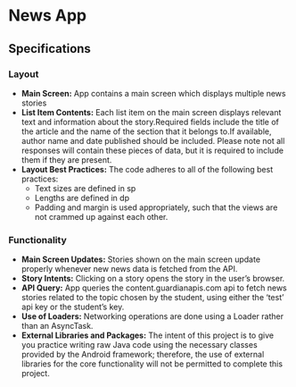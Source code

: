 # News App

## Specifications

### Layout
* __Main Screen:__ App contains a main screen which displays multiple news stories
* __List Item Contents:__ Each list item on the main screen displays relevant text and information about the story.Required fields include the title of the article and the name of the section that it belongs to.If available, author name and date published should be included. Please note not all responses will contain these pieces of data, but it is required to include them if they are present.
* __Layout Best Practices:__ The code adheres to all of the following best practices:
  * Text sizes are defined in sp
  * Lengths are defined in dp
  * Padding and margin is used appropriately, such that the views are not crammed up against each other.

### Functionality
* __Main Screen Updates:__ Stories shown on the main screen update properly whenever new news data is fetched from the API.
* __Story Intents:__ Clicking on a story opens the story in the user’s browser.
* __API Query:__ App queries the content.guardianapis.com api to fetch news stories related to the topic chosen by the student, using either the ‘test’ api key or the student’s key.
* __Use of Loaders:__ Networking operations are done using a Loader rather than an AsyncTask.
* __External Libraries and Packages:__ The intent of this project is to give you practice writing raw Java code using the necessary classes provided by the Android framework; therefore, the use of external libraries for the core functionality will not be permitted to complete this project.
